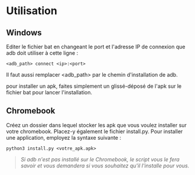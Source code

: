# Utilisation
## Windows 
Editer le fichier bat en changeant le port et l'adresse IP de connexion que adb doit utiliser à cette ligne : 

	<adb_path> connect <ip>:<port>

Il faut aussi remplacer <adb_path> par le chemin d'installation de adb.

	

pour installer un apk, faites simplement un glissé-déposé de l'apk sur le fichier bat pour lancer l'installation. 

## Chromebook
Créez un dossier dans lequel stocker les apk que vous voulez installer sur votre chromebook. Placez-y également le fichier install.py. Pour installer une application, employez la syntaxe suivante : 
	
	python3 install.py <votre_apk.apk>

> <em>Si adb n'est pas installé sur le Chromebook, le script vous le fera savoir et vous demandera si vous souhaitez qu'il l'installe pour vous. </em>